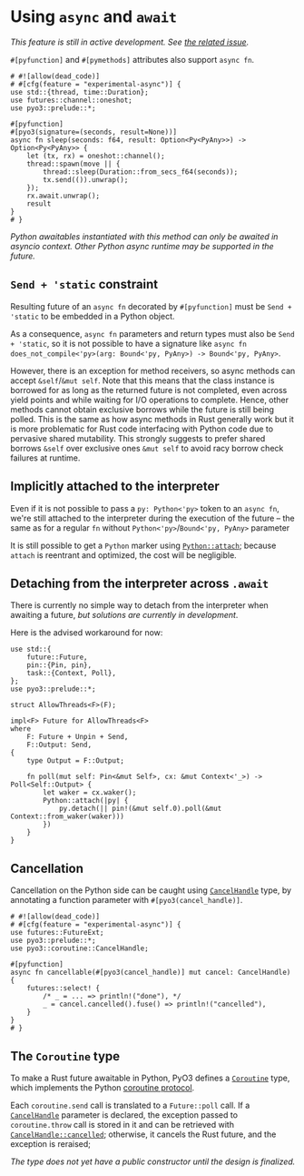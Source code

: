 # Using `async` and `await`

*This feature is still in active development. See [the related issue](https://github.com/PyO3/pyo3/issues/1632).*

`#[pyfunction]` and `#[pymethods]` attributes also support `async fn`.

```rust,no_run
# #![allow(dead_code)]
# #[cfg(feature = "experimental-async")] {
use std::{thread, time::Duration};
use futures::channel::oneshot;
use pyo3::prelude::*;

#[pyfunction]
#[pyo3(signature=(seconds, result=None))]
async fn sleep(seconds: f64, result: Option<Py<PyAny>>) -> Option<Py<PyAny>> {
    let (tx, rx) = oneshot::channel();
    thread::spawn(move || {
        thread::sleep(Duration::from_secs_f64(seconds));
        tx.send(()).unwrap();
    });
    rx.await.unwrap();
    result
}
# }
```

*Python awaitables instantiated with this method can only be awaited in *asyncio* context. Other Python async runtime may be supported in the future.*

## `Send + 'static` constraint

Resulting future of an `async fn` decorated by `#[pyfunction]` must be `Send + 'static` to be embedded in a Python object.

As a consequence, `async fn` parameters and return types must also be `Send + 'static`, so it is not possible to have a signature like `async fn does_not_compile<'py>(arg: Bound<'py, PyAny>) -> Bound<'py, PyAny>`.

However, there is an exception for method receivers, so async methods can accept `&self`/`&mut self`. Note that this means that the class instance is borrowed for as long as the returned future is not completed, even across yield points and while waiting for I/O operations to complete. Hence, other methods cannot obtain exclusive borrows while the future is still being polled. This is the same as how async methods in Rust generally work but it is more problematic for Rust code interfacing with Python code due to pervasive shared mutability. This strongly suggests to prefer shared borrows `&self` over exclusive ones `&mut self` to avoid racy borrow check failures at runtime.

## Implicitly attached to the interpreter

Even if it is not possible to pass a `py: Python<'py>` token to an `async fn`, we're still attached to the interpreter during the execution of the future – the same as for a regular `fn` without `Python<'py>`/`Bound<'py, PyAny>` parameter

It is still possible to get a `Python` marker using [`Python::attach`]({{#PYO3_DOCS_URL}}/pyo3/marker/struct.Python.html#method.attach); because `attach` is reentrant and optimized, the cost will be negligible.

## Detaching from the interpreter across `.await`

There is currently no simple way to detach from the interpreter when awaiting a future, *but solutions are currently in development*.

Here is the advised workaround for now:

```rust,ignore
use std::{
    future::Future,
    pin::{Pin, pin},
    task::{Context, Poll},
};
use pyo3::prelude::*;

struct AllowThreads<F>(F);

impl<F> Future for AllowThreads<F>
where
    F: Future + Unpin + Send,
    F::Output: Send,
{
    type Output = F::Output;

    fn poll(mut self: Pin<&mut Self>, cx: &mut Context<'_>) -> Poll<Self::Output> {
        let waker = cx.waker();
        Python::attach(|py| {
            py.detach(|| pin!(&mut self.0).poll(&mut Context::from_waker(waker)))
        })
    }
}
```

## Cancellation

Cancellation on the Python side can be caught using [`CancelHandle`]({{#PYO3_DOCS_URL}}/pyo3/coroutine/struct.CancelHandle.html) type, by annotating a function parameter with `#[pyo3(cancel_handle)]`.

```rust,no_run
# #![allow(dead_code)]
# #[cfg(feature = "experimental-async")] {
use futures::FutureExt;
use pyo3::prelude::*;
use pyo3::coroutine::CancelHandle;

#[pyfunction]
async fn cancellable(#[pyo3(cancel_handle)] mut cancel: CancelHandle) {
    futures::select! {
        /* _ = ... => println!("done"), */
        _ = cancel.cancelled().fuse() => println!("cancelled"),
    }
}
# }
```

## The `Coroutine` type

To make a Rust future awaitable in Python, PyO3 defines a [`Coroutine`]({{#PYO3_DOCS_URL}}/pyo3/coroutine/struct.Coroutine.html) type, which implements the Python [coroutine protocol](https://docs.python.org/3/library/collections.abc.html#collections.abc.Coroutine).

Each `coroutine.send` call is translated to a `Future::poll` call. If a [`CancelHandle`]({{#PYO3_DOCS_URL}}/pyo3/coroutine/struct.CancelHandle.html) parameter is declared, the exception passed to `coroutine.throw` call is stored in it and can be retrieved with [`CancelHandle::cancelled`]({{#PYO3_DOCS_URL}}/pyo3/coroutine/struct.CancelHandle.html#method.cancelled); otherwise, it cancels the Rust future, and the exception is reraised;

*The type does not yet have a public constructor until the design is finalized.*
